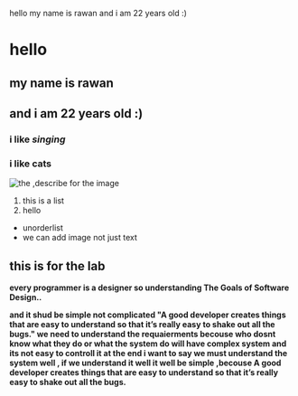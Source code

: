 hello my name is rawan 
and i am 22 years old :)

# hello 
## my name is rawan 
## and i am 22 years old :)

### i like *singing*

### i like cats 

![the ,describe for the image](https://images.unsplash.com/photo-1608848461950-0fe51dfc41cb?ixlib=rb-4.0.3&ixid=MnwxMjA3fDB8MHxleHBsb3JlLWZlZWR8NHx8fGVufDB8fHx8&w=1000&q=80)



1. this is a list 
2. hello 


- unorderlist
- we can add image not just text


<h2>this is for the lab</h2>
<b>every programmer is a designer so understanding The Goals of Software Design..

and it shud be simple not complicated
"A good developer creates things that are easy to understand so that it’s really easy to shake out all the bugs." 
we need to understand the requaierments becouse 
who dosnt know what they do or what the system do 
will have complex system and its not easy to controll it
at the end i want to say we must understand the system well , if we understand it well it well be simple ,becouse 
A good developer creates things that are easy to understand so that it’s really easy to shake out all the bugs. </b>







